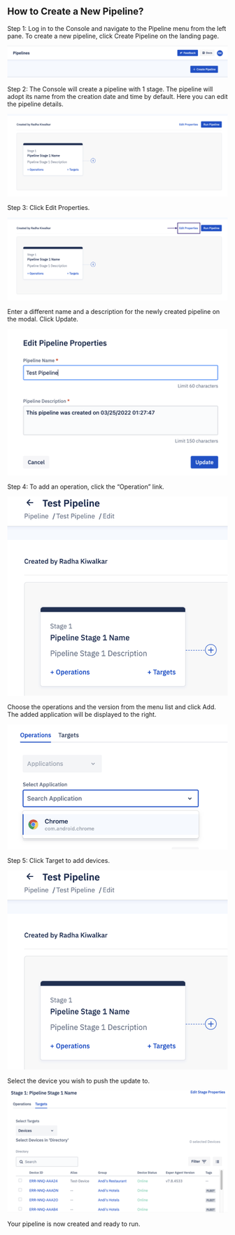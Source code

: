 ## How to Create a New Pipeline?

Step 1: Log in to the Console and navigate to the Pipeline menu from the left pane. To create a new pipeline, click Create Pipeline on the landing page.

![](./image/create/1-createButton.png)

Step 2: The Console will create a pipeline with 1 stage. The pipeline will adopt its name from the creation date and time by default. Here you can edit the pipeline details.

![](./image/create/2-pipelineCreated.png)

Step 3: Click Edit Properties. 

![](./image/create/3-pipelineEdit.png)

Enter a different name and a description for the newly created pipeline on the modal. Click Update.

![](./image/create/4-Editpopup.png)

Step 4: To add an operation, click the “Operation” link.

![](./image/create/57-satge.png)

Choose the operations and the version from the menu list and click Add. The added application will be displayed to the right.

![](./image/create/6-operation.png)

Step 5: Click Target to add devices.

![](./image/create/57-satge.png)

Select the device you wish to push the update to.

![](./image/create/8-targets.png)

Your pipeline is now created and ready to run.



